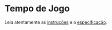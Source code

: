 # Tempo de Jogo

Leia atentamente as [instruções](./instruções.md) e a [especificação](./especificação.md).
